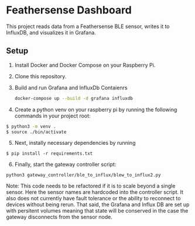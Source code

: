 # Feathersense Dashboard

This project reads data from a Feathersense BLE sensor, writes it to InfluxDB, and visualizes it in Grafana.

## Setup

1. Install Docker and Docker Compose on your Raspberry Pi.
2. Clone this repository.
3. Build and run Grafana and InfluxDb Contaienrs

   ```bash
   docker-compose up --build -d grafana influxdb
   ```

4. Create a python venv on your raspberry pi by running the following commands in your project root:

```bash
$ python3 -m venv .
$ source ./bin/activate   
```

5. Next, instally necessary dependencies by running
```
$ pip install -r requirements.txt
```

6. Finally, start the gateway controller script:
```
python3 gateway_controller/ble_to_influx/blew_to_influx2.py
```

Note: 
This code needs to be refactored if it is to scale beyond a single sensor. Here the sensor names are hardcoded into the controller script. 
It also does not currently have fault tolerance or the ability to reconnect to devices without being rerun. That said, the Grafana and Influx DB are set up with persitent volumes meaning that state will be conserved in the case the gateway disconnects from the sensor node. 



